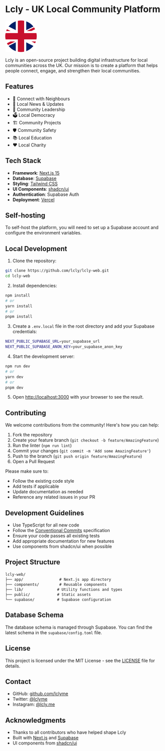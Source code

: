 # Lcly - UK Local Community Platform

![Lcly Logo](public/union-flag.png)

Lcly is an open-source project building digital infrastructure for local communities across the UK. Our mission is to create a platform that helps people connect, engage, and strengthen their local communities.

## Features

- 🤝 Connect with Neighbours
- 📰 Local News & Updates
- 👥 Community Leadership
- 🗳️ Local Democracy
- 🏗️ Community Projects
- 🛡️ Community Safety
- 📚 Local Education
- ❤️ Local Charity

## Tech Stack

- **Framework**: [Next.js 15](https://nextjs.org)
- **Database**: [Supabase](https://supabase.com)
- **Styling**: [Tailwind CSS](https://tailwindcss.com)
- **UI Components**: [shadcn/ui](https://ui.shadcn.com)
- **Authentication**: Supabase Auth
- **Deployment**: [Vercel](https://vercel.com)

## Self-hosting

To self-host the platform, you will need to set up a Supabase account and configure the environment variables.

## Local Development

1. Clone the repository:

```bash
git clone https://github.com/lcly/lcly-web.git
cd lcly-web
```

2. Install dependencies:

```bash
npm install
# or
yarn install
# or
pnpm install
```

3. Create a `.env.local` file in the root directory and add your Supabase credentials:

```bash
NEXT_PUBLIC_SUPABASE_URL=your_supabase_url
NEXT_PUBLIC_SUPABASE_ANON_KEY=your_supabase_anon_key
```

4. Start the development server:

```bash
npm run dev
# or
yarn dev
# or
pnpm dev
```

5. Open [http://localhost:3000](http://localhost:3000) with your browser to see the result.

## Contributing

We welcome contributions from the community! Here's how you can help:

1. Fork the repository
2. Create your feature branch (`git checkout -b feature/AmazingFeature`)
3. Run the linter (`npm run lint`)
4. Commit your changes (`git commit -m 'Add some AmazingFeature'`)
5. Push to the branch (`git push origin feature/AmazingFeature`)
6. Open a Pull Request

Please make sure to:

- Follow the existing code style
- Add tests if applicable
- Update documentation as needed
- Reference any related issues in your PR

## Development Guidelines

- Use TypeScript for all new code
- Follow the [Conventional Commits](https://www.conventionalcommits.org/) specification
- Ensure your code passes all existing tests
- Add appropriate documentation for new features
- Use components from shadcn/ui when possible

## Project Structure

```
lcly-web/
├── app/                # Next.js app directory
├── components/         # Reusable components
├── lib/               # Utility functions and types
├── public/            # Static assets
└── supabase/          # Supabase configuration
```

## Database Schema

The database schema is managed through Supabase. You can find the latest schema in the `supabase/config.toml` file.

## License

This project is licensed under the MIT License - see the [LICENSE](LICENSE) file for details.

## Contact

- GitHub: [github.com/lclyme](https://github.com/lclyme)
- Twitter: [@lclyme](https://twitter.com/lclyme)
- Instagram: [@lcly.me](https://instagram.com/lcly.me)

## Acknowledgments

- Thanks to all contributors who have helped shape Lcly
- Built with [Next.js](https://nextjs.org/) and [Supabase](https://supabase.com/)
- UI components from [shadcn/ui](https://ui.shadcn.com/)
